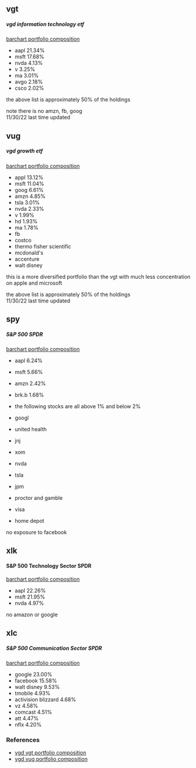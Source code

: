 
## vgt
##### vgd information technology etf

[barchart portfolio composition](https://www.barchart.com/etfs-funds/quotes/vgt/constituents)

* aapl  21.34%
* msft  17.68%
* nvda   4.13%
* v      3.25%
* ma     3.01%
* avgo   2.18%
* csco   2.02%

the above list is approximately 50% of the holdings

note there is no amzn, fb, goog   
11/30/22 last time updated

## vug
##### vgd growth etf

[barchart portfolio composition](https://www.barchart.com/etfs-funds/quotes/vug/constituents)

* appl 13.12%
* msft 11.04%
* goog  6.61%
* amzn  4.85%
* tsla  3.01%
* nvda  2.33%
* v     1.99%
* hd    1.93%
* ma    1.78%
* fb
* costco
* thermo fisher scientific
* mcdonald's
* accenture
* walt disney

this is a more diversified portfolio than the vgt
with much less concentration on apple and microsoft

the above list is approximately 50% of the holdings   
11/30/22 last time updated

## spy
##### S&P 500 SPDR

[barchart portfolio composition](https://www.barchart.com/etfs-funds/quotes/SPY/constituents)

* aapl  6.24%
* msft  5.66%
* amzn  2.42%
* brk.b 1.68%

* the following stocks are all above 1% and below 2%
* googl
* united health
* jnj
* xom
* nvda
* tsla
* jpm   
* proctor and gamble
* visa
* home depot

no exposure to facebook

## xlk
#### S&P 500 Technology Sector SPDR

[barchart portfolio composition](https://www.barchart.com/etfs-funds/quotes/xlk/constituents)

* aapl 22.26%
* msft 21.95%
* nvda  4.97%

no amazon or google

## xlc
##### S&P 500 Communication Sector SPDR

[barchart portfolio composition](https://www.barchart.com/etfs-funds/quotes/xlc/constituents)

* google     23.00%
* facebook   15.58%
* walt disney 9.53%
* tmobile     4.93%
* activision blizzard 4.68%
* vz 4.58%
* comcast 4.51%
* att  4.47%
* nflx 4.20%

### References

* [vgd vgt portfolio composition](https://investor.vanguard.com/investment-products/etfs/profile/vgt#portfolio-composition)
* [vgd vug portfolio composition](https://investor.vanguard.com/investment-products/etfs/profile/vug#portfolio-composition)
